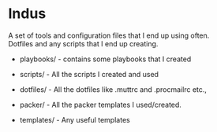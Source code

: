 Indus
=====

A set of tools and configuration files that I end up using often.  
Dotfiles and any scripts that I end up creating.

* playbooks/ - contains some playbooks that I created

* scripts/ - All the scripts I created and used

* dotfiles/ - All the dotfiles like .muttrc and .procmailrc etc.,

* packer/ - All the packer templates I used/created.

* templates/ - Any useful templates
